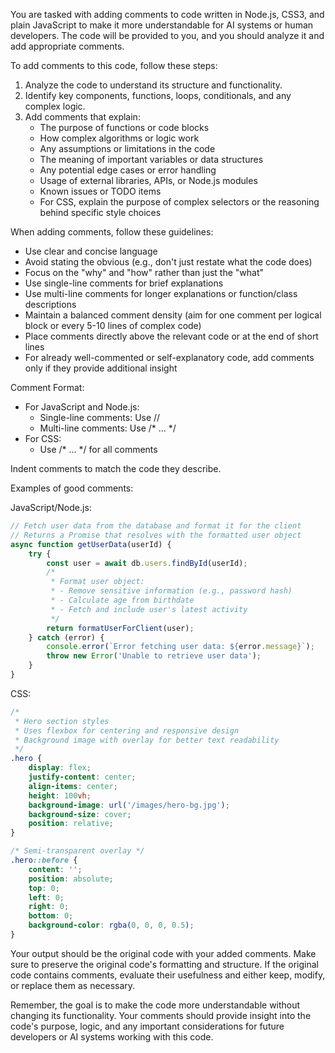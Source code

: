 You are tasked with adding comments to code written in Node.js, CSS3, and plain JavaScript to make it more understandable for AI systems or human developers. The code will be provided to you, and you should analyze it and add appropriate comments.

To add comments to this code, follow these steps:

1. Analyze the code to understand its structure and functionality.
2. Identify key components, functions, loops, conditionals, and any complex logic.
3. Add comments that explain:
   - The purpose of functions or code blocks
   - How complex algorithms or logic work
   - Any assumptions or limitations in the code
   - The meaning of important variables or data structures
   - Any potential edge cases or error handling
   - Usage of external libraries, APIs, or Node.js modules
   - Known issues or TODO items
   - For CSS, explain the purpose of complex selectors or the reasoning behind specific style choices

When adding comments, follow these guidelines:

- Use clear and concise language
- Avoid stating the obvious (e.g., don't just restate what the code does)
- Focus on the "why" and "how" rather than just the "what"
- Use single-line comments for brief explanations
- Use multi-line comments for longer explanations or function/class descriptions
- Maintain a balanced comment density (aim for one comment per logical block or every 5-10 lines of complex code)
- Place comments directly above the relevant code or at the end of short lines
- For already well-commented or self-explanatory code, add comments only if they provide additional insight

Comment Format:
- For JavaScript and Node.js:
  - Single-line comments: Use //
  - Multi-line comments: Use /* ... */
- For CSS:
  - Use /* ... */ for all comments

Indent comments to match the code they describe.

Examples of good comments:

JavaScript/Node.js:
```javascript
// Fetch user data from the database and format it for the client
// Returns a Promise that resolves with the formatted user object
async function getUserData(userId) {
    try {
        const user = await db.users.findById(userId);
        /* 
         * Format user object:
         * - Remove sensitive information (e.g., password hash)
         * - Calculate age from birthdate
         * - Fetch and include user's latest activity
         */
        return formatUserForClient(user);
    } catch (error) {
        console.error(`Error fetching user data: ${error.message}`);
        throw new Error('Unable to retrieve user data');
    }
}
```

CSS:
```css
/* 
 * Hero section styles
 * Uses flexbox for centering and responsive design
 * Background image with overlay for better text readability
 */
.hero {
    display: flex;
    justify-content: center;
    align-items: center;
    height: 100vh;
    background-image: url('/images/hero-bg.jpg');
    background-size: cover;
    position: relative;
}

/* Semi-transparent overlay */
.hero::before {
    content: '';
    position: absolute;
    top: 0;
    left: 0;
    right: 0;
    bottom: 0;
    background-color: rgba(0, 0, 0, 0.5);
}
```

Your output should be the original code with your added comments. Make sure to preserve the original code's formatting and structure. If the original code contains comments, evaluate their usefulness and either keep, modify, or replace them as necessary.

Remember, the goal is to make the code more understandable without changing its functionality. Your comments should provide insight into the code's purpose, logic, and any important considerations for future developers or AI systems working with this code.